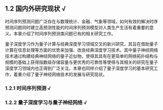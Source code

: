 ## 1.2 国内外研究现状 √

时间序列预测问题广泛存在与数理统计、金融、气象等领域，如何有效的解决时序预测问题同时建立高预测性能的时间序列预测模型对人类生产生活有着重要的意义。本章介绍了时间序列预测类问题已有的相关研究工作。

量子深度学习作为量子计算与经典深度学习领域交叉的新兴研究，其旨在借助量子计算在信息处理等方面的优势来加强、改良经典深度学习技术。其中量子神经网络技术通过构建经典神经网络的量子近似物，使得其具有在更简单的网络拓扑结构与规模的基础上获得指数级存储容量与更优秀的可靠性等使得与其相关的研究在量子深度学习领域内也正得到广泛关注。本章也同样介绍了量子深度学习的基本研究工作，着重介绍了量子神经网络技术的发展与研究现状。

### 1.2.1 时间序列预测 √

### 1.2.2 量子深度学习与量子神经网络 √